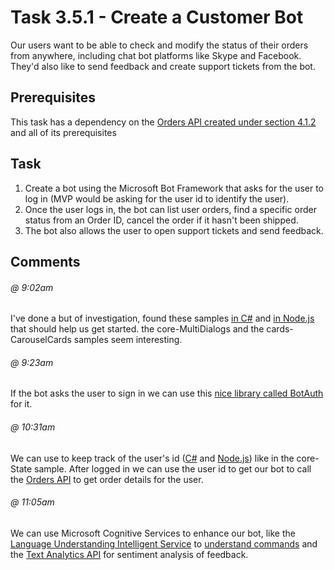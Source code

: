 # Task 3.5.1 - Create a Customer Bot

Our users want to be able to check and modify the status of their orders from anywhere, including chat bot platforms like Skype and Facebook. They'd also like to send feedback and create support tickets from the bot.

## Prerequisites 

This task has a dependency on the [Orders API created under section 4.1.2](../4/412_OrdersAPI.md) and all of its prerequisites

## Task

1. Create a bot using the Microsoft Bot Framework that asks for the user to log in (MVP would be asking for the user id to identify the user). 
2. Once the user logs in, the bot can list user orders, find a specific order status from an Order ID, cancel the order if it hasn't been shipped.
3. The bot also allows the user to open support tickets and send feedback.

## Comments

###### @ 9:02am
I've done a but of investigation, found these samples [in C#](https://github.com/Microsoft/BotBuilder-Samples/tree/master/CSharp/) and [in Node.js](https://github.com/Microsoft/BotBuilder-Samples/tree/master/Node) that should help us get started. the core-MultiDialogs and the cards-CarouselCards samples seem interesting.

###### @ 9:23am
If the bot asks the user to sign in we can use this [nice library called BotAuth](https://blogs.msdn.microsoft.com/richard_dizeregas_blog/2017/05/15/bot-authentication-in-the-bot-framework/) for it. 

###### @ 10:31am
We can use to keep track of the user's id ([C#](https://docs.microsoft.com/en-us/bot-framework/dotnet/bot-builder-dotnet-state) and [Node.js](https://docs.microsoft.com/en-us/bot-framework/nodejs/bot-builder-nodejs-save-user-data)) like in the core-State sample. After logged in we can use the user id to get our bot to call the [Orders API](../4/412_OrdersAPI.md) to get order details for the user. 

###### @ 11:05am
We can use Microsoft Cognitive Services to enhance our bot, like the [Language Understanding Intelligent Service](https://azure.microsoft.com/en-us/services/cognitive-services/language-understanding-intelligent-service/) to [understand commands](https://docs.microsoft.com/en-us/bot-framework/cognitive-services-bot-intelligence-overview#language-understanding) and the [Text Analytics API](https://azure.microsoft.com/en-us/services/cognitive-services/text-analytics/) for sentiment analysis of feedback. 